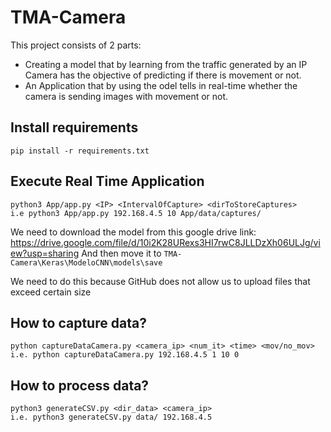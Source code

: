 # TMA-Camera
This project consists of 2 parts:
  - Creating a model that by learning from the  traffic generated by an IP Camera has the objective of predicting if there is movement or not.
  - An Application that by using the odel tells in real-time whether the camera is sending images with movement or not.

## Install requirements
```pip install -r requirements.txt```

## Execute Real Time Application
```
python3 App/app.py <IP> <IntervalOfCapture> <dirToStoreCaptures>
i.e python3 App/app.py 192.168.4.5 10 App/data/captures/
```

We need to download the model from this google drive link: https://drive.google.com/file/d/10i2K28URexs3HI7rwC8JLLDzXh06ULJg/view?usp=sharing And then move it to ```TMA-Camera\Keras\ModeloCNN\models\save```

We need to do this because GitHub does not allow us to upload files that exceed certain size

## How to capture data?
```
python captureDataCamera.py <camera_ip> <num_it> <time> <mov/no_mov>
i.e. python captureDataCamera.py 192.168.4.5 1 10 0
```

## How to process data?
```
python3 generateCSV.py <dir_data> <camera_ip>
i.e. python3 generateCSV.py data/ 192.168.4.5
```




